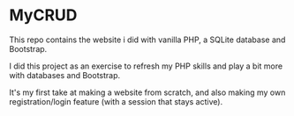 # MyCRUD
This repo contains the website i did with vanilla PHP, a SQLite database and Bootstrap.

I did this project as an exercise to refresh my PHP skills and play a bit more with databases and Bootstrap.

It's my first take at making a website from scratch, and also making my own registration/login feature (with a session that stays active). 



